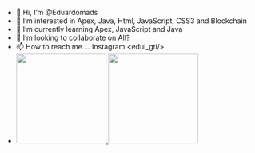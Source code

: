 - 👋 Hi, I’m @Eduardomads
- 👀 I’m interested in Apex, Java, Html, JavaScript, CSS3 and Blockchain
- 🌱 I’m currently learning Apex, JavaScript and Java
- 💞️ I’m looking to collaborate on All?
- 📫 How to reach me ... Instagram <edul_gti/>
- <div>
  <a href="https://github.com/Eduardomads">
  <img height="180em" src="https://github-readme-stats.vercel.app/api?username=Eduardomads&show_icons=true&theme=dracula&include_all_commits=true&count_private=true"/>
  <img height="180em" src="https://github-readme-stats.vercel.app/api/top-langs/?username=Eduardomads&layout=compact&langs_count=7&theme=dracula"/>
</div>
